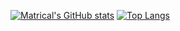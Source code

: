 [![Matrical's GitHub stats](https://github-stats-zeta-mauve.vercel.app/api?username=MatricalDefunkt&show_icons=true&theme=tokyonight)](https://github.com/MatricalDefunkt/)
[![Top Langs](https://github-stats-zeta-mauve.vercel.app/api/top-langs/?username=MatricalDefunkt&layout=compact&langs_count=8&show_icons=true&theme=tokyonight)](https://github.com/MatricalDefunkt/)

